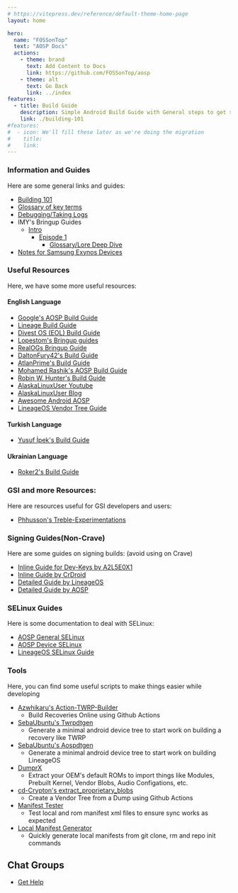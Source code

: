 ```yaml
---
# https://vitepress.dev/reference/default-theme-home-page
layout: home

hero:
  name: "FOSSonTop"
  text: "AOSP Docs"
  actions:
    - theme: brand
      text: Add Content to Docs
      link: https://github.com/FOSSonTop/aosp
    - theme: alt
      text: Go Back
      link: ../index
features:
  - title: Build Guide
    description: Simple Android Build Guide with General steps to get started.
    link: ./building-101
#features:
#  - icon: We'll fill these later as we're doing the migration
#    title: 
#    link: 
---
```


### Information and Guides

Here are some general links and guides:

- [Building 101](./wiki/Building_101)
- [Glossary of key terms](./wiki/Glossary)
- [Debugging/Taking Logs](./wiki/Debugging)
- IMY's Bringup Guides
  - [Intro](./wiki/imy-bringup/intro)
    - [Episode 1](./wiki/imy-bringup/Episode-1/bringup)
      - [Glossary/Lore Deep Dive](./wiki/imy-bringup/Lore-Explanation/filler_ep1)
- [Notes for Samsung Exynos Devices](./wiki/Exynos_Notes)

### Useful Resources

Here, we have some more useful resources:

#### English Language
- [Google's AOSP Build Guide](https://source.android.com/docs/setup/build/building)
- [Lineage Build Guide](https:/./wiki.lineageos.org/devices/bacon/build)
- [Divest OS (EOL) Build Guide](https://web.archive.org/web/20241223172341/https://divestos.org/pages/build)
- [Lopestom's Bringup guides](https://gist.github.com/lopestom)
- [RealOGs Bringup Guide](https://blog.realogs.in/android-device-tree-bringup)
- [DaltonFury42's Build Guide](https://medium.com/@daltonfury42/building-lineageos-for-your-device-a7d26ab50549)
- [AtlanPrime's Build Guide](https://customromguide.github.io/)
- [Mohamed Rashik's AOSP Build Guide](https://medium.com/@mmohamedrashik/a-beginners-guide-to-building-android-from-aosp-03ab4913614b)
- [Robin W. Hunter's Build Guide](https://bitgrounds.tech/posts/porting-android-to-unsupported-devices-part2/)
- [AlaskaLinuxUser Youtube](https://www.youtube.com/channel/UCnGqG_jyyXmTzdamBpKfeHA)
- [AlaskaLinuxUser Blog](https://alaskalinuxuser3.ddns.net)
- [Awesome Android AOSP](https://github.com/Akipe/awesome-android-aosp/blob/main/readme.md)
- [LineageOS Vendor Tree Guide](https:/./wiki.lineageos.org/proprietary_blobs.html)

#### Turkish Language
- [Yusuf İpek's Build Guide](https://yusufipek.me/custom-rom-derleme-rehberi/)

#### Ukrainian Language
- [Roker2's Build Guide](https://roker2.github.io/BookAboutBuilding/ua/)

### GSI and more Resources:

Here are resources useful for GSI developers and users:

- [Phhusson's Treble-Experimentations](https://github.com/phhusson/treble_experimentations./wiki)

### Signing Guides(Non-Crave)

Here are some guides on signing builds:
(avoid using on Crave)

- [Inline Guide for Dev-Keys by A2L5E0X1](https://gist.github.com/A2L5E0X1/54cb1b3a49030a9ebf8608b4e68073f5)
- [Inline Guide by CrDroid](https://crdroid.net/blog/2024-06-01-sign-your-crDroid-builds-and-keep-play-integrity-happy)
- [Detailed Guide by LineageOS](https:/./wiki.lineageos.org/signing_builds)
- [Detailed Guide by AOSP](https://source.android.com/docs/core/ota/sign_builds)

### SELinux Guides

Here is some documentation to deal with SELinux:

- [AOSP General SELinux](https://source.android.com/security/selinux/customize)
- [AOSP Device SELinux](https://source.android.com/security/selinux/device-policy)
- [LineageOS SELinux Guide](https://lineageos.org/engineering/HowTo-SELinux)

### Tools

Here, you can find some useful scripts to make things easier while developing

- [Azwhikaru's Action-TWRP-Builder](https://github.com/azwhikaru/Action-TWRP-Builder)
  - Build Recoveries Online using Github Actions
- [SebaUbuntu's Twrpdtgen](https://github.com/twrpdtgen/twrpdtgen)
  - Generate a minimal android device tree to start work on building a recovery like TWRP
- [SebaUbuntu's Aospdtgen](https://github.com/sebaubuntu-python/aospdtgen)
  - Generate a minimal android device tree to start work on building LineageOS
- [DumprX](https://github.com/DumprX/DumprX)
  - Extract your OEM's default ROMs to import things like Modules, Prebuilt Kernel, Vendor Blobs, Audio Configations, etc.
- [cd-Crypton's extract_proprietary_blobs](https://github.com/cd-Crypton/extract_proprietary_blobs)
  - Create a Vendor Tree from a Dump using Github Actions
- [Manifest Tester](https://github.com/sounddrill31/manifest_tester)
  - Test local and rom manifest xml files to ensure sync works as expected
- [Local Manifest Generator](https://github.com/sounddrill31/actions_generate_local_manifests)
  - Quickly generate local manifests from git clone, rm and repo init commands

## Chat Groups

- [Get Help](./wiki/Get_Help)
